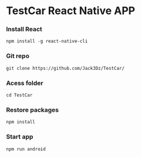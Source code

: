 <h1>TestCar React Native APP</h1>

<h3>Install React</h3>
<code>npm install -g react-native-cli</code>

<h3>Git repo</h3>
<code>git clone https://github.com/Jack3Dz/TestCar/</code>

<h3>Acess folder</h3>
<code>cd TestCar </code> 

<h3>Restore packages</h3> 
<code>npm install</code>

<h3>Start app</h3> 
<code>npm run android</code>
